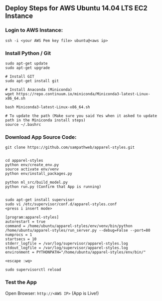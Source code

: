 ## Deploy Steps for AWS Ubuntu 14.04 LTS EC2 Instance

### Login to AWS Instance:

`ssh -i <your AWS Pem key file> ubuntu@<aws ip>`


### Install Python / Git

```
sudo apt-get update
sudo apt-get upgrade

# Install GIT
sudo apt-get install git

# Install Anaconda (Miniconda)
wget https://repo.continuum.io/miniconda/Miniconda3-latest-Linux-x86_64.sh

bash Miniconda3-latest-Linux-x86_64.sh

# To update the path (Make sure you said Yes when it asked to update path in the Miniconda install steps)
source ~/.bashrc
```

### Download App Source Code:

```
git clone https://github.com/sampathweb/apparel-styles.git


cd apparel-styles
python env/create_env.py
source activate env/venv
python env/install_packages.py

python ml_src/build_model.py
python run.py (Confirm that App is running)


sudo apt-get install supervisor
sudo vi /etc/supervisor/conf.d/apparel-styles.conf
<press i insert mode>

[program:apparel-styles]
autorestart = true
command = /home/ubuntu/apparel-styles/env/venv/bin/python /home/ubuntu/apparel-styles/run_server.py --debug=False --port=80
numprocs = 1
startsecs = 10
stderr_logfile = /var/log/supervisor/apparel-styles.log
stdout_logfile = /var/log/supervisor/apparel-styles.log
environment = PYTHONPATH="/home/ubuntu/apparel-styles/env/bin/"

<escape :wq>

sudo supervisorctl reload

```

### Test the App

Open Browser:  `http://<AWS IP>` (App is Live!)
